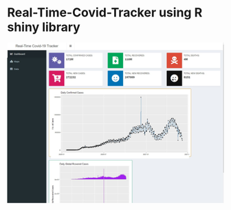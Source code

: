 # Real-Time-Covid-Tracker using R shiny library



![This is an image](https://github.com/fernandosrinesh/Real-Time-Covid-Tracker/blob/main/Screenshot%201.jpeg)
